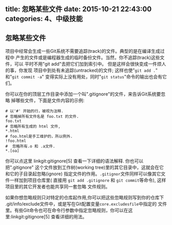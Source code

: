 title: 忽略某些文件
date: 2015-10-21 22:43:00
categories: 4、中级技能
---
## 忽略某些文件 ##

项目中经常会生成一些Git系统不需要追踪(track)的文件。典型的是在编译生成过程中
产生的文件或是编程器生成的临时备份文件。当然，你不追踪(track)这些文件，可以
平时不用"git add"去把它们加到索引中。 但是这样会很快变成一件烦人的事，你发现
项目中到处有未追踪(untracked)的文件; 这样也使"`git add .`" 和"`git commit -a`"
变得实际上没有用处，同时"`git status`"命令的输出也会有它们。


你可以在你的顶层工作目录中添加一个叫".gitignore"的文件，来告诉Git系统要忽略
掉哪些文件，下面是文件内容的示例:


    # 以'#' 开始的行，被视为注释.
    # 忽略掉所有文件名是 foo.txt 的文件.
    foo.txt
    # 忽略所有生成的 html 文件,
    *.html
    # foo.html是手工维护的，所以例外.
    !foo.html
    #  忽略所有.o 和 .a文件.
    *.[oa]


你可以点这里 linkgit:gitignore[5] 查看一下详细的语法解释. 你也可以把".gitignore"
这个文件放到工作树(working tree)里的其它目录中，这就会在它和它的子目录起忽略(ignore)
指定文件的作用。`.gitignor`文件同样可以像其它文件一样加到项目仓库里( 直接用
`git add .gitignore` 和 `git commit`等命令), 这样项目里的其它开发者也能共享同一套忽略
文件规则。


如果你想忽略规则只对特定的仓库起作用,你可以把这些忽略规则写到你的仓库下
.git/info/exclude文件中，或是写在Git配置变量`core.excludesfile`中指定的
文件里。有些Git命令也可在命令行参数中指定忽略规则，你可以在这里:linkgit:gitignore[5]
查看详细的用法。

